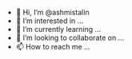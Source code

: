 - 👋 Hi, I’m @ashmistalin
- 👀 I’m interested in ...
- 🌱 I’m currently learning ...
- 💞️ I’m looking to collaborate on ...
- 📫 How to reach me ...

<!---
ashmistalin/ashmistalin is a ✨ special ✨ repository because its `README.md` (this file) appears on your GitHub profile.
You can click the Preview link to take a look at your changes.
--->

